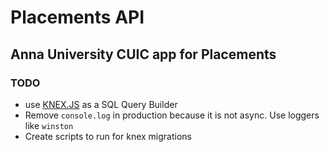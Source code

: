 # Placements API

## Anna University CUIC app for Placements

### TODO

- use [KNEX.JS](http://knexjs.org/) as a SQL Query Builder
- Remove `console.log` in production because it is not async. Use loggers like `winston`
- Create scripts to run for knex migrations
